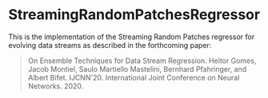 # StreamingRandomPatchesRegressor

This is the implementation of the Streaming Random Patches regressor for evolving data streams
as described in the forthcoming paper:

> On Ensemble Techniques for Data Stream Regression.
  Heitor Gomes, Jacob Montiel, Saulo Martiello Mastelini,
  Bernhard Pfahringer, and Albert Bifet.
  IJCNN'20. International Joint Conference on Neural Networks. 2020.

